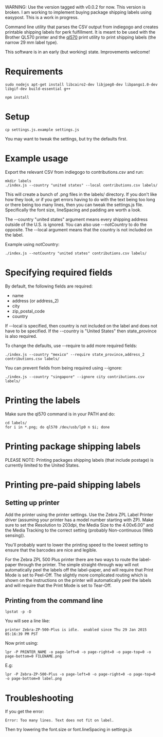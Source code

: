 
WARNING: Use the version tagged with v0.0.2 for now. This version is broken. I am working to implement buying package shipping labels using easypost. This is a work in progress.

Command line utility that parses the CSV output from indiegogo and creates printable shipping labels for perk fulfillment. It is meant to be used with the Brother QL570 printer and the [ql570](https://github.com/sudomesh/ql570) print utility to print shipping labels (the narrow 29 mm label type).

This software is in an early (but working) state. Improvements welcome!

# Requirements

```
sudo nodejs apt-get install libcairo2-dev libjpeg8-dev libpango1.0-dev libgif-dev build-essential g++

npm install
```

# Setup

```
cp settings.js.example settings.js
```

You may want to tweak the settings, but try the defaults first. 

# Example usage

Export the relevant CSV from indiegogo to contributions.csv and run:

```
mkdir labels
./index.js --country "united states" --local contributions.csv labels/
```

This will create a bunch of .png files in the labels/ directory. If you don't like how they look, or if you get errors having to do with the text being too long or there being too many lines, then you can tweak the settings.js file. Specifically the font size, lineSpacing and padding are worth a look.

The --country "united states" argument means every shipping address outside of the U.S. is ignored. You can also use --notCountry to do the opposite. The --local argument means that the country is not included on the label.

Example using notCountry:

```
./index.js --notCountry "united states" contributions.csv labels/
```

# Specifying required fields

By default, the following fields are required:

* name
* address (or address_2)
* city
* zip_postal_code
* country

If --local is specified, then country is not included on the label and does not have to be specified. If the --country is "United States" then state_province is also required.

To change the defaults, use --require to add more required fields:

```
./index.js --country "mexico" --require state_province,address_2 contributions.csv labels/
```

You can prevent fields from being required using --ignore:

```
./index.js --country "singapore" --ignore city contributions.csv labels/
```

# Printing the labels

Make sure the ql570 command is in your PATH and do:

```
cd labels/
for i in *.png; do ql570 /dev/usb/lp0 n $i; done
```

# Printing package shipping labels

PLEASE NOTE: Printing packages shipping labels (that include postage) is currently limited to the United States.


# Printing pre-paid shipping labels

## Setting up printer

Add the printer using the printer settings. Use the Zebra ZPL Label Printer driver (assuming your printer has a model number starting with ZP). Make sure to set the Resolution to 203dpi, the Media Size to the 4.00x6.00" and the Media Tracking to the correct setting (probably Non-continuous (Web sensing)).

You'll probably want to lower the printing speed to the lowest setting to ensure that the barcodes are nice and legible.

For the Zebra ZPL 500 Plus printer there are two ways to route the label-paper through the printer. The simple straight-through way will not automatically peel the labels off the label-paper, and will require that Print Mode is set to Peel-Off. The slightly more complicated routing which is shown on the instructions on the printer will automatically peel the labels and will require that the Print Mode is set to Tear-Off.

## Printing from the command line

```
lpstat -p -D
```

You will see a line like:

```
printer Zebra-ZP-500-Plus is idle.  enabled since Thu 29 Jan 2015 05:16:39 PM PST
```

Now print using:

```
lpr -P PRINTER_NAME -o page-left=0 -o page-right=0 -o page-top=0 -o page-bottom=0 FILENAME.png
```

E.g:

```
lpr -P Zebra-ZP-500-Plus -o page-left=0 -o page-right=0 -o page-top=0 -o page-bottom=0 label.png
```

# Troubleshooting

If you get the error:

```
Error: Too many lines. Text does not fit on label.
```

Then try lowering the font.size or font.lineSpacing in settings.js